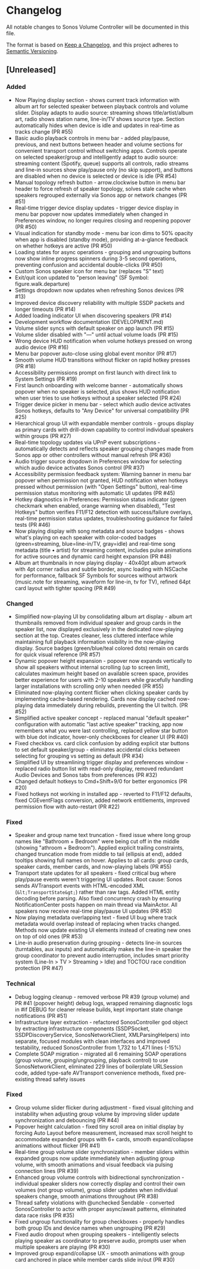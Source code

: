 # Changelog

All notable changes to Sonos Volume Controller will be documented in this file.

The format is based on [Keep a Changelog](https://keepachangelog.com/en/1.0.0/),
and this project adheres to [Semantic Versioning](https://semver.org/spec/v2.0.0.html).

## [Unreleased]

### Added
- Now Playing display section - shows current track information with album art for selected speaker between playback controls and volume slider. Display adapts to audio source: streaming shows title/artist/album art, radio shows station name, line-in/TV shows source type. Section automatically hides when device is idle and updates in real-time as tracks change (PR #55)
- Basic audio playback controls in menu bar - added play/pause, previous, and next buttons between header and volume sections for convenient transport control without switching apps. Controls operate on selected speaker/group and intelligently adapt to audio source: streaming content (Spotify, queue) supports all controls, radio streams and line-in sources show play/pause only (no skip support), and buttons are disabled when no device is selected or device is idle (PR #54)
- Manual topology refresh button - arrow.clockwise button in menu bar header to force refresh of speaker topology, solves stale cache when speakers regrouped externally via Sonos app or network changes (PR #51)
- Real-time trigger device display updates - trigger device display in menu bar popover now updates immediately when changed in Preferences window, no longer requires closing and reopening popover (PR #50)
- Visual indication for standby mode - menu bar icon dims to 50% opacity when app is disabled (standby mode), providing at-a-glance feedback on whether hotkeys are active (PR #50)
- Loading states for async operations - grouping and ungrouping buttons now show inline progress spinners during 3-5 second operations, preventing confusion and accidental double-clicks (PR #50)
- Custom Sonos speaker icon for menu bar (replaces "S" text)
- Exit/quit icon updated to "person leaving" (SF Symbol: figure.walk.departure)
- Settings dropdown now updates when refreshing Sonos devices (PR #13)
- Improved device discovery reliability with multiple SSDP packets and longer timeouts (PR #14)
- Added loading indicator UI when discovering speakers (PR #14)
- Development workflow documentation (DEVELOPMENT.md)
- Volume slider syncs with default speaker on app launch (PR #15)
- Volume slider disabled with "—" until actual volume loads (PR #15)
- Wrong device HUD notification when volume hotkeys pressed on wrong audio device (PR #16)
- Menu bar popover auto-close using global event monitor (PR #17)
- Smooth volume HUD transitions without flicker on rapid hotkey presses (PR #18)
- Accessibility permissions prompt on first launch with direct link to System Settings (PR #19)
- First launch onboarding with welcome banner - automatically shows popover when no speaker is selected, plus shows HUD notification when user tries to use hotkeys without a speaker selected (PR #24)
- Trigger device picker in menu bar - select which audio device activates Sonos hotkeys, defaults to "Any Device" for universal compatibility (PR #25)
- Hierarchical group UI with expandable member controls - groups display as primary cards with drill-down capability to control individual speakers within groups (PR #27)
- Real-time topology updates via UPnP event subscriptions - automatically detects and reflects speaker grouping changes made from Sonos app or other controllers without manual refresh (PR #36)
- Audio trigger source dropdown in Preferences window for selecting which audio device activates Sonos control (PR #37)
- Accessibility permission feedback system: Warning banner in menu bar popover when permission not granted, HUD notification when hotkeys pressed without permission (with "Open Settings" button), real-time permission status monitoring with automatic UI updates (PR #45)
- Hotkey diagnostics in Preferences: Permission status indicator (green checkmark when enabled, orange warning when disabled), "Test Hotkeys" button verifies F11/F12 detection with success/failure overlays, real-time permission status updates, troubleshooting guidance for failed tests (PR #46)
- Now playing display with song metadata and source badges - shows what's playing on each speaker with color-coded badges (green=streaming, blue=line-in/TV, gray=idle) and real-time song metadata (title • artist) for streaming content, includes pulse animations for active sources and dynamic card height expansion (PR #48)
- Album art thumbnails in now playing display - 40x40pt album artwork with 4pt corner radius and subtle border, async loading with NSCache for performance, fallback SF Symbols for sources without artwork (music.note for streaming, waveform for line-in, tv for TV), refined 64pt card layout with tighter spacing (PR #49)

### Changed
- Simplified now-playing UI by consolidating album art display - album art thumbnails removed from individual speaker and group cards in the speaker list, now displayed exclusively in the dedicated now-playing section at the top. Creates cleaner, less cluttered interface while maintaining full playback information visibility in the now-playing display. Source badges (green/blue/teal colored dots) remain on cards for quick visual reference (PR #57)
- Dynamic popover height expansion - popover now expands vertically to show all speakers without internal scrolling (up to screen limit), calculates maximum height based on available screen space, provides better experience for users with 2-10 speakers while gracefully handling larger installations with scrolling only when needed (PR #55)
- Eliminated now-playing content flicker when clicking speaker cards by implementing cache-based rendering. Cards now display cached now-playing data immediately during rebuilds, preventing the UI twitch. (PR #52)
- Simplified active speaker concept - replaced manual "default speaker" configuration with automatic "last active speaker" tracking, app now remembers what you were last controlling, replaced yellow star button with blue dot indicator, hover-only checkboxes for cleaner UI (PR #40)
- Fixed checkbox vs. card click confusion by adding explicit star buttons to set default speaker/group - eliminates accidental clicks between selecting for grouping vs setting as default (PR #34)
- Simplified UI by streamlining trigger display and preferences window - replaced radio button list with read-only display, removed redundant Audio Devices and Sonos tabs from preferences (PR #32)
- Changed default hotkeys to Cmd+Shift+9/0 for better ergonomics (PR #20)
- Fixed hotkeys not working in installed app - reverted to F11/F12 defaults, fixed CGEventFlags conversion, added network entitlements, improved permission flow with auto-restart (PR #22)

### Fixed
- Speaker and group name text truncation - fixed issue where long group names like "Bathroom + Bedroom" were being cut off in the middle (showing "athroom + Bedroom"). Applied explicit trailing constraints, changed truncation mode from middle to tail (ellipsis at end), added tooltips showing full names on hover. Applies to all cards: group cards, speaker cards, member cards, and now-playing labels (PR #55)
- Transport state updates for all speakers - fixed critical bug where play/pause events weren't triggering UI updates. Root cause: Sonos sends AVTransport events with HTML-encoded XML (`&lt;TransportState&gt;`) rather than raw tags. Added HTML entity decoding before parsing. Also fixed concurrency crash by ensuring NotificationCenter posts happen on main thread via MainActor. All speakers now receive real-time play/pause UI updates (PR #53)
- Now playing metadata overlapping text - fixed UI bug where track metadata would overlap instead of replacing when tracks changed. Methods now update existing UI elements instead of creating new ones on top of old ones (PR #53)
- Line-in audio preservation during grouping - detects line-in sources (turntables, aux inputs) and automatically makes the line-in speaker the group coordinator to prevent audio interruption, includes smart priority system (Line-In > TV > Streaming > Idle) and TOCTOU race condition protection (PR #47)

### Technical
- Debug logging cleanup - removed verbose PR #39 (group volume) and PR #41 (popover height) debug logs, wrapped remaining diagnostic logs in #if DEBUG for cleaner release builds, kept important state change notifications (PR #51)
- Infrastructure layer extraction - refactored SonosController god object by extracting infrastructure components (SSDPSocket, SSDPDiscoveryService, SonosNetworkClient, XMLParsingHelpers) into separate, focused modules with clean interfaces and improved testability, reduced SonosController from 1,732 to 1,471 lines (-15%)
- Complete SOAP migration - migrated all 6 remaining SOAP operations (group volume, grouping/ungrouping, playback control) to use SonosNetworkClient, eliminated 229 lines of boilerplate URLSession code, added type-safe AVTransport convenience methods, fixed pre-existing thread safety issues

### Fixed
- Group volume slider flicker during adjustment - fixed visual glitching and instability when adjusting group volume by improving slider update synchronization and debouncing (PR #44)
- Popover height calculation - fixed tiny scroll area on initial display by forcing Auto Layout before measurement, increased max scroll height to accommodate expanded groups with 6+ cards, smooth expand/collapse animations without flicker (PR #41)
- Real-time group volume slider synchronization - member sliders within expanded groups now update immediately when adjusting group volume, with smooth animations and visual feedback via pulsing connection lines (PR #39)
- Enhanced group volume controls with bidirectional synchronization - individual speaker sliders now correctly display and control their own volumes (not group volume), group slider updates when individual speakers change, smooth animations throughout (PR #38)
- Thread safety violations with @unchecked Sendable - converted SonosController to actor with proper async/await patterns, eliminated data race risks (PR #35)
- Fixed ungroup functionality for group checkboxes - properly handles both group IDs and device names when ungrouping (PR #29)
- Fixed audio dropout when grouping speakers - intelligently selects playing speaker as coordinator to preserve audio, prompts user when multiple speakers are playing (PR #30)
- Improved group expand/collapse UX - smooth animations with group card anchored in place while member cards slide in/out (PR #30)
